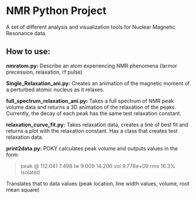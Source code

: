 # NMR Python Project

A set of different analysis and visualization tools for Nuclear Magnetic 
Resonance data. 

## How to use:

**nmratom.py:** Describe an atom experiencing NMR 
phenomena (larmor precession, relaxation, rf pulse)

**Single_Relaxation_ani.py:** Creates an animation of the magnetic 
moment of a perturbed atomic nucleus as it relaxes.

**full_spectrum_relaxation_ani.py:** Takes a full spectrum of NMR 
peak volume data and returns a 3D animation of the relaxation of the 
peaks. Currently, the decay of each peak has the same test relaxation 
constant. 

**relaxation_curve_fit.py:** Takes relaxation data, creates a line
of best fit and returns a plot with the relaxation constant. Has a 
class that creates test relaxation data. 

**print2data.py:** POKY calculates peak volume and outputs 
values in the form:
>peak @ 112.041  7.498 lw  9.009 14.206 vol 9.778e+09 rms 16.3%
Isolated

Translates that to data values (peak location, line width values, volume, root mean square)

